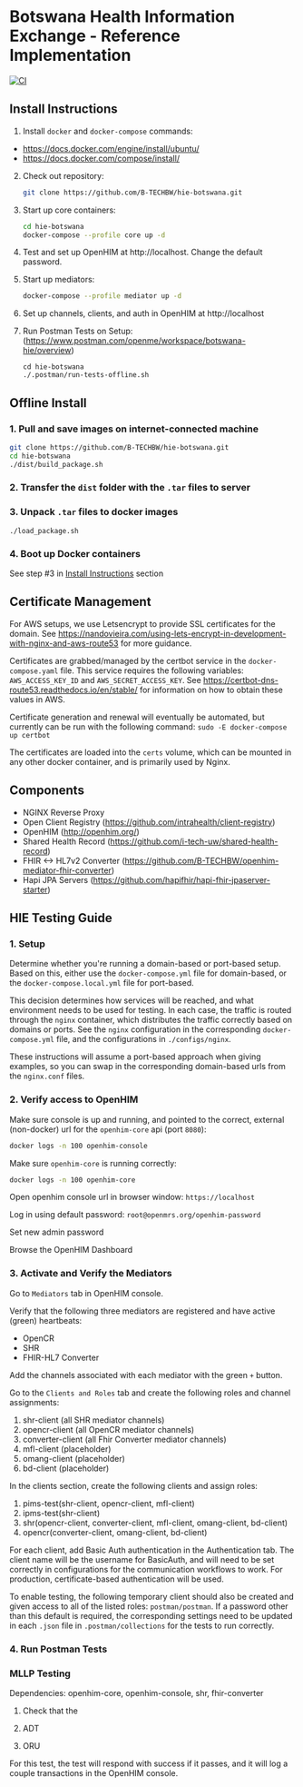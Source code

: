 # Botswana Health Information Exchange - Reference Implementation
[![CI](https://github.com/B-TECHBW/hie-botswana/actions/workflows/main.yml/badge.svg)](https://github.com/B-TECHBW/hie-botswana/actions/workflows/main.yml)

## Install Instructions
1. Install `docker` and `docker-compose` commands:
  - https://docs.docker.com/engine/install/ubuntu/
  - https://docs.docker.com/compose/install/

2. Check out repository:
    ```sh
    git clone https://github.com/B-TECHBW/hie-botswana.git
    ```
3. Start up core containers:
    ```sh
    cd hie-botswana
    docker-compose --profile core up -d 
    ```
4. Test and set up OpenHIM at http://localhost. Change the default password.

5. Start up mediators:
    ```sh
    docker-compose --profile mediator up -d
    ```
6. Set up channels, clients, and auth in OpenHIM at http://localhost

7. Run Postman Tests on Setup:
    (https://www.postman.com/openme/workspace/botswana-hie/overview)
    ```
    cd hie-botswana
    ./.postman/run-tests-offline.sh  
    ```

## Offline Install

### 1. Pull and save images on internet-connected machine
```sh
git clone https://github.com/B-TECHBW/hie-botswana.git
cd hie-botswana
./dist/build_package.sh
```
### 2. Transfer the `dist` folder with the `.tar` files to server

### 3. Unpack `.tar` files to docker images
`./load_package.sh`

### 4. Boot up Docker containers
See step #3 in [Install Instructions](https://github.com/B-TECHBW/hie-botswana#install-instructions) section

## Certificate Management
For AWS setups, we use Letsencrypt to provide SSL certificates for the domain. See https://nandovieira.com/using-lets-encrypt-in-development-with-nginx-and-aws-route53
for more guidance.

Certificates are grabbed/managed by the certbot service in the `docker-compose.yaml` file. This service requires the following variables: `AWS_ACCESS_KEY_ID` and `AWS_SECRET_ACCESS_KEY`. See https://certbot-dns-route53.readthedocs.io/en/stable/ for information on how to obtain these values in AWS. 

Certificate generation and renewal will eventually be automated, but currently can be run with the following command:
`sudo -E docker-compose up certbot`

The certificates are loaded into the `certs` volume, which can be mounted in any other docker container, and is primarily used by Nginx.
## Components
- NGINX Reverse Proxy
- Open Client Registry (https://github.com/intrahealth/client-registry)
- OpenHIM (http://openhim.org/)
- Shared Health Record (https://github.com/i-tech-uw/shared-health-record)
- FHIR <-> HL7v2 Converter (https://github.com/B-TECHBW/openhim-mediator-fhir-converter)
- Hapi JPA Servers (https://github.com/hapifhir/hapi-fhir-jpaserver-starter)



## HIE Testing Guide

### 1. Setup
Determine whether you're running a domain-based or port-based setup. Based on this, either use the `docker-compose.yml` file for domain-based, or the `docker-compose.local.yml` file for port-based. 

This decision determines how services will be reached, and what environment needs to be used for testing. In each case, the traffic is routed through the `nginx` container, which distributes the traffic correctly based on domains or ports. See the `nginx` configuration in the corresponding `docker-compose.yml` file, and the configurations in `./configs/nginx`. 

These instructions will assume a port-based approach when giving examples, so you can swap in the corresponding domain-based urls from the `nginx.conf` files. 
### 2. Verify access to OpenHIM

Make sure console is up and running, and pointed to the correct, external (non-docker) url for the `openhim-core` api (port `8080`):
```sh
docker logs -n 100 openhim-console
```

Make sure `openhim-core` is running correctly:
```sh
docker logs -n 100 openhim-core
```

Open openhim console url in browser window:
`https://localhost`

Log in using default password:
`root@openmrs.org/openhim-password`

Set new admin password

Browse the OpenHIM Dashboard
### 3. Activate and Verify the Mediators

Go to `Mediators` tab in OpenHIM console.

Verify that the following three mediators are registered and have active (green) heartbeats:
- OpenCR
- SHR
- FHIR-HL7 Converter

Add the channels associated with each mediator with the green `+` button.

Go to the `Clients and Roles` tab and create the following roles and channel assignments:
1. shr-client (all SHR mediator channels)
2. opencr-client (all OpenCR mediator channels)
3. converter-client (all Fhir Converter mediator channels)
4. mfl-client (placeholder)
5. omang-client (placeholder)
6. bd-client (placeholder)

In the clients section, create the following clients and assign roles:
1. pims-test(shr-client, opencr-client, mfl-client)
2. ipms-test(shr-client)
3. shr(opencr-client, converter-client, mfl-client, omang-client, bd-client)
4. opencr(converter-client, omang-client, bd-client)

For each client, add Basic Auth authentication in the Authentication tab. The client name will be the username for BasicAuth, and will need to be set correctly in configurations for the communication workflows to work. For production, certificate-based authentication will be used. 

To enable testing, the following temporary client should also be created and given access to all of the listed roles: `postman/postman`. If a password other than this default is required, the corresponding settings need to be updated in each `.json` file in `.postman/collections` for the tests to run correctly. 



### 4. Run Postman Tests



### MLLP Testing
Dependencies: openhim-core, openhim-console, shr, fhir-converter

1. Check that the

1. ADT
2. ORU

For this test, the test will respond with success if it passes, and it will log a couple transactions in the OpenHIM console. 